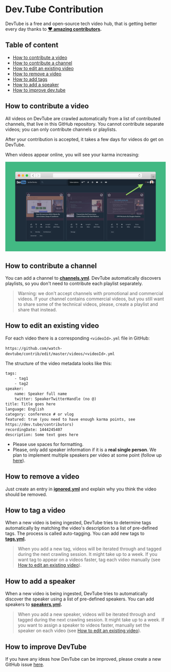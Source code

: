 # Dev.Tube Contribution

DevTube is a free and open-source tech video hub, that is getting better every day thanks to **[❤️ amazing contributors](https://dev.tube/contributors).**

## Table of content
- [How to contribute a video](#how-to-contribute-a-video)
- [How to contribute a channel](#how-to-contribute-a-channel)
- [How to edit an existing video](#how-to-edit-an-existing-video)
- [How to remove a video](#how-to-remove-a-video)
- [How to add tags](#how-to-tag-a-video)
- [How to add a speaker](#how-to-add-a-speaker)
- [How to improve dev.tube](#how-to-improve-devtube)

## How to contribute a video

All videos on DevTube are crawled automatically from a list of contributed channels, that live in this GitHub repository. You cannot contribute separate videos; you can only contribute channels or playlists. 

After your contribution is accepted, it takes a few days for videos do get on DevTube.

When videos appear online, you will see your karma increasing:

![karma up](/karma.png)

## How to contribute a channel

You can add a channel to **[channels.yml](https://github.com/watch-devtube/contrib/edit/master/channels.yml)**. DevTube automatically discovers playlists, so you don't need to contribute each playlist separately. 

> Warning: we don't accept channels with promotional and commercial videos. If your channel contains commercial videos, but you still want to share some of the technical videos, please, create a playlist and share that instead.

## How to edit an existing video

For each video there is a corresponding `<videoId>.yml` file in GitHub:

`https://github.com/watch-devtube/contrib/edit/master/videos/<videoId>.yml`

The structure of the video metadata looks like this:

```
tags:
    - tag1
    - tag2
speaker:
    name: Speaker full name
    twitter: SpeakerTwitterHandle (no @)
title: Title goes here
language: English
category: conference # or vlog
featured: true (you need to have enough karma points, see https://dev.tube/contributors)
recordingDate: 1444245407 
description: Some text goes here
```

* Please use spaces for formatting.
* Please, only add speaker information if it is a **real single person**. We plan to implement multiple speakers per video at some point (follow up [here](https://github.com/watch-devtube/web/issues/50)). 

## How to remove a video

Just create an entry in **[ignored.yml](https://github.com/watch-devtube/contrib/edit/master/ignored.yml)** and explain why you think the video should be removed. 

## How to tag a video

When a new video is being ingested, DevTube tries to determine tags automatically by matching the video's description to a list of pre-defined tags. The process is called auto-tagging. You can add new tags to **[tags.yml](https://github.com/watch-devtube/contrib/edit/master/tags.yml).**

> When you add a new tag, videos will be iterated through and tagged during the next crawling session. It might take up to a week. If you want tag to appear on a videos faster, tag each video manually (see [How to edit an existing video](#how-to-edit-an-existing-video)).

## How to add a speaker

When a new video is being ingested, DevTube tries to automatically discover the speaker using a list of pre-defined speakers. You can add speakers to **[speakers.yml](https://github.com/watch-devtube/contrib/edit/master/speakers.yml).**

> When you add a new speaker, videos will be iterated through and tagged during the next crawling session. It might take up to a week. If you want to assign a speaker to videos faster, manually set the speaker on each video (see [How to edit an existing video](#how-to-edit-an-existing-video)).

## How to improve DevTube

If you have any ideas how DevTube can be improved, please create a new GitHub issue [here](https://github.com/watch-devtube/web/issues).
